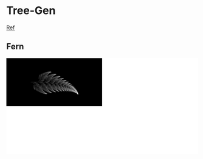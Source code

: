 # Tree-Gen

[Ref](https://en.wikipedia.org/wiki/Simulated_growth_of_plants)

## Fern

![](./src/fern.png)